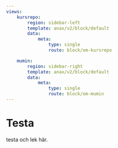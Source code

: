 ```yaml
---
views:
    kursrepo:
        region: sidebar-left
        template: anax/v2/block/default
        data:
            meta:
                type: single
                route: block/om-kursrepo

    mumin:
        region: sidebar-right
        template: anax/v2/block/default
        data:
            meta:
                type: single
                route: block/om-mumin
---
```

Testa
=========================

testa och lek här.
